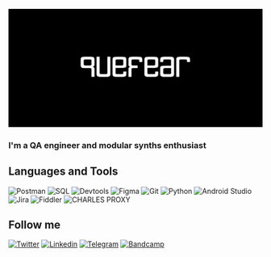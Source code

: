 

![Header](assets/I-0e-OuZXeA.jpg)

### I'm a QA engineer and modular synths enthusiast
   

## Languages and Tools

![Postman](https://img.shields.io/badge/-Postman-090909?style=for-the-badge&logo=postman&logoColor=006488)
![SQL](https://img.shields.io/badge/-Sql-090909?style=for-the-badge&logo=mysql&logoColor=006488)
![Devtools](https://img.shields.io/badge/-devtools-090909?style=for-the-badge&logo=firefox&logoColor=006488)
![Figma](https://img.shields.io/badge/-figma-090909?style=for-the-badge&logo=figma&logoColor=006488)
![Git](https://img.shields.io/badge/-git-090909?style=for-the-badge&logo=git&logoColor=006488)
![Python](https://img.shields.io/badge/-python-090909?style=for-the-badge&logo=python&logoColor=006488)
![Android Studio](https://img.shields.io/badge/-AndroidStudio-090909?style=for-the-badge&logo=AndroidStudio&logoColor=006488)
![Jira](https://img.shields.io/badge/-Jira-090909?style=for-the-badge&logo=jira&logoColor=006488)
![Fiddler](https://img.shields.io/badge/-Fiddler-090909?style=for-the-badge&logo=Fiddler&logoColor=006488)
![CHARLES PROXY](https://img.shields.io/badge/-CHARLESPROXY-090909?style=for-the-badge&logo=CHARLESPROXY&logoColor=006488)

## Follow me
[![Twitter](https://img.shields.io/badge/-Twitter-090909?style=for-the-badge&logo=Twitter&logoColor=006488)](https://twitter.com/quefearrr)
[![Linkedin](https://img.shields.io/badge/-Linkedin-090909?style=for-the-badge&logo=Linkedin&logoColor=006488)](https://www.linkedin.com/in/mariashilina/)
[![Telegram](https://img.shields.io/badge/-Telegram-090909?style=for-the-badge&logo=Telegram&logoColor=006488)](https://t.me/quefear)
[![Bandcamp](https://img.shields.io/badge/-Bandcamp-090909?style=for-the-badge&logo=Bandcamp&logoColor=006488)](https://quefear.bandcamp.com/music)